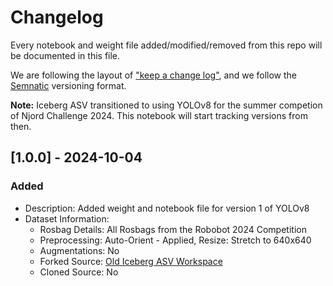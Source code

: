 # Changelog

Every notebook and weight file added/modified/removed from this repo will be documented in this file.

We are following the layout of ["keep a change log"](https://keepachangelog.com/en/1.1.0/), and we follow the [Semnatic](https://semver.org/) versioning format. 

**Note:** Iceberg ASV transitioned to using YOLOv8 for the summer competion of Njord Challenge 2024. This notebook will start tracking versions from then.

## [1.0.0] - 2024-10-04

### Added
* Description: Added weight and notebook file for version 1 of YOLOv8
* Dataset Information:
  * Rosbag Details: All Rosbags from the Robobot 2024 Competition
  * Preprocessing: Auto-Orient - Applied, Resize: Stretch to 640x640
  * Augmentations: No
  * Forked Source: [Old Iceberg ASV Workspace](https://universe.roboflow.com/icebergasv-ab2fn/roboboat-2024-marine-markers/dataset/3)
  * Cloned Source: No  

